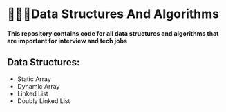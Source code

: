 # 👨🏻‍💻Data Structures And Algorithms

#### This repository contains code for all data structures and algorithms that are important for interview and tech jobs

## Data Structures:
<ul>
  <li>Static Array</li>
  <li>Dynamic Array</li>
  <li>Linked List</li>
  <li>Doubly Linked List</li>
</ul>
